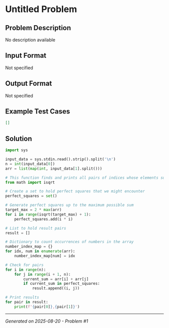 # Untitled Problem

## Problem Description
No description available

## Input Format
Not specified

## Output Format
Not specified

## Example Test Cases
```json
[]
```

## Solution
```python
import sys

input_data = sys.stdin.read().strip().split('\n')
n = int(input_data[0])
arr = list(map(int, input_data[1].split()))

# This function finds and prints all pairs of indices whose elements sum up to a perfect square
from math import isqrt

# Create a set to hold perfect squares that we might encounter
perfect_squares = set()

# Generate perfect squares up to the maximum possible sum
target_max = 2 * max(arr)
for i in range(isqrt(target_max) + 1):
    perfect_squares.add(i * i)

# List to hold result pairs
result = []

# Dictionary to count occurrences of numbers in the array
number_index_map = {}
for idx, num in enumerate(arr):
    number_index_map[num] = idx

# Check for pairs
for i in range(n):
    for j in range(i + 1, n):
        current_sum = arr[i] + arr[j]
        if current_sum in perfect_squares:
            result.append((i, j))

# Print results
for pair in result:
    print(f'{pair[0]},{pair[1]}')
```

---
*Generated on 2025-08-20 - Problem #1*